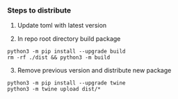 ### Steps to distribute

1. Update toml with latest version

2. In repo root directory build package
```shell
python3 -m pip install --upgrade build
rm -rf ./dist && python3 -m build
```

3. Remove previous version and distribute new package
```shell
python3 -m pip install --upgrade twine
python3 -m twine upload dist/*
```